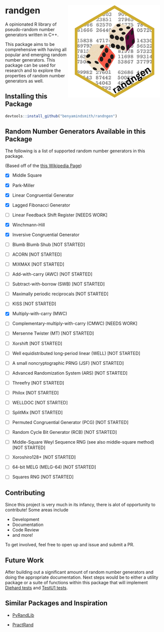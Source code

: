 # randgen  <a href='https://github.com/benyamindsmith/randngen'><img src='https://github.com/benyamindsmith/randngen/blob/main/logo.png' align="right" height="300" /></a>

<!--
Adding a webhook
This is some text
--->
A opinionated R library of pseudo-random number generators written in C++.

This package aims to be comprehensive with having all popular and emerging random number generators. This package can be used for research and to explore the properties of random number generators as well. 

## Installing this Package

```r
devtools::install_github("benyamindsmith/randngen")
```
## Random Number Generators Available in this Package

The following is a list of supported random number generators in this package. 

(Based off of the [this Wikipedia Page](https://en.wikipedia.org/wiki/List_of_random_number_generators))

- [x] Middle Square

- [x] Park-Miller

- [x] Linear Congruential Generator

- [x] Lagged Fibonacci Generator

- [ ] Linear Feedback Shift Register [NEEDS WORK]

- [x] Winchmann-Hill

- [x] Inversive Congruential Generator

- [ ] Blumb Blumb Shub [NOT STARTED]

- [ ] ACORN [NOT STARTED]

- [ ] MIXMAX [NOT STARTED]

- [ ] Add-with-carry (AWC) [NOT STARTED]

- [ ] Subtract-with-borrow (SWB) [NOT STARTED]

- [ ] Maximally periodic reciprocals [NOT STARTED]

- [ ] KISS [NOT STARTED]

- [x] Multiply-with-carry (MWC)

- [ ] Complementary-multiply-with-carry (CMWC)  [NEEDS WORK]

- [ ] Mersenne Twister (MT)  [NOT STARTED]

- [ ] Xorshift  [NOT STARTED]

- [ ] Well equidistributed long-period linear (WELL)  [NOT STARTED]

- [ ] A small noncryptographic PRNG (JSF)  [NOT STARTED]

- [ ] Advanced Randomization System (ARS)  [NOT STARTED]

- [ ] Threefry  [NOT STARTED]

- [ ] Philox  [NOT STARTED]

- [ ] WELLDOC  [NOT STARTED]

- [ ] SplitMix  [NOT STARTED]

- [ ] Permuted Congruential Generator (PCG)  [NOT STARTED]

- [ ] Random Cycle Bit Generator (RCB)  [NOT STARTED]

- [ ] Middle-Square Weyl Sequence RNG (see also middle-square method)  [NOT STARTED]

- [ ] Xoroshiro128+  [NOT STARTED]

- [ ] 64-bit MELG (MELG-64) [NOT STARTED]

- [ ] Squares RNG  [NOT STARTED]

## Contributing

Since this project is very much in its infancy, there is alot of opportunity to contribute! Some areas include

- Development
- Documentation
- Code Review
- and more!

To get involved, feel free to open up and issue and submit a PR. 

## Future Work

After building out a significant amount of random number generators and doing the appropriate documentation. Next steps would be to either a utility package or a suite of functions within this package that will implement [Diehard tests](https://en.wikipedia.org/wiki/Diehard_tests) and [TestU1 tests](https://en.wikipedia.org/wiki/TestU01).

## Similar Packages and Inspiration

- [PyRandLib](https://github.com/schmouk/PyRandLib) 

- [PractRand](https://github.com/tylov-fork/PractRand)



